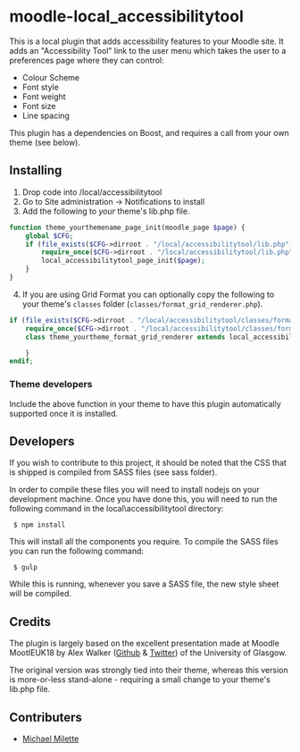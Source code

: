 # moodle-local_accessibilitytool

This is a local plugin that adds accessibility features to your Moodle site.
It adds an "Accessibility Tool" link to the user menu which takes the user to a preferences page where they can control:

- Colour Scheme
- Font style
- Font weight
- Font size
- Line spacing

This plugin has a dependencies on Boost, and requires a call from your own theme (see below).

## Installing

1. Drop code into /local/accessibilitytool
2. Go to Site administration -> Notifications to install
3. Add the following to *your* theme's lib.php file.

```php
function theme_yourthemename_page_init(moodle_page $page) {
    global $CFG;
    if (file_exists($CFG->dirroot . "/local/accessibilitytool/lib.php")) {
        require_once($CFG->dirroot . "/local/accessibilitytool/lib.php");
        local_accessibilitytool_page_init($page);
    }
}
```

4. If you are using Grid Format you can optionally copy the following to your theme's `classes` folder (`classes/format_grid_renderer.php`).

```php
if (file_exists($CFG->dirroot . "/local/accessibilitytool/classes/format_grid_renderer.php")) :
    require_once($CFG->dirroot . "/local/accessibilitytool/classes/format_grid_renderer.php");
    class theme_yourtheme_format_grid_renderer extends local_accessibilitytool_format_grid_renderer {

    }
endif;
```

### Theme developers

Include the above function in your theme to have this plugin automatically supported once it is installed.

## Developers

If you wish to contribute to this project, it should be noted that the CSS that is shipped is compiled from SASS files (see sass folder).

In order to compile these files you will need to install nodejs on your development machine. Once you have done this, you will need to run the following command in the local\accessibilitytool directory:

` $ npm install`

This will install all the components you require. To compile the SASS files you can run the following command:

` $ gulp`

While this is running, whenever you save a SASS file, the new style sheet will be compiled.

## Credits

The plugin is largely based on the excellent presentation made at Moodle MootIEUK18 by
Alex Walker ([Github](https://github.com/lexxkoto) & [Twitter](https://twitter.com/lexx_koto)) of the University of Glasgow.

The original version was strongly tied into their theme, whereas this version is more-or-less stand-alone - requiring a small change to your theme's lib.php file.

## Contributers

- [Michael Milette](https://github.com/michael-milette)
